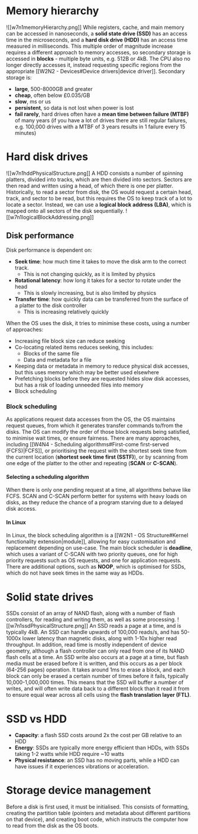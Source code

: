 # Memory hierarchy
![[w7n1memoryHierarchy.png]]
While registers, cache, and main memory can be accessed in nanoseconds, a **solid state drive (SSD)** has an access time in the microseconds, and a **hard disk drive (HDD)** has an access time measured in milliseconds. This multiple order of magnitude increase requires a different approach to memory accesses, so secondary storage is accessed in **blocks** - multiple byte units, e.g. 512B or 4kB. The CPU also no longer directly accesses it, instead requesting specific regions from the appropriate [[W2N2 - Devices#Device drivers|device driver]].
Secondary storage is:
- **large**, 500-8000GB and greater
- **cheap**, often below £0.035/GB
- **slow**, ms or us
- **persistent**, so data is not lost when power is lost
- **fail rarely**, hard drives often have a **mean time between failure (MTBF)** of many years (if you have a lot of drives there are still regular failures, e.g. 100,000 drives with a MTBF of 3 years results in 1 failure every 15 minutes)
# Hard disk drives
![[w7n1hddPhysicalStructure.png]]
A HDD consists a number of spinning platters, divided into tracks, which are then divided into sectors. Sectors are then read and written using a head, of which there is one per platter. Historically, to read a sector from disk, the OS would request a certain head, track, and sector to be read, but this requires the OS to keep track of a lot to locate a sector. Instead, we can use a **logical block address (LBA)**, which is mapped onto all sectors of the disk sequentially.
![[w7n1logicalBlockAddressing.png]]
## Disk performance
Disk performance is dependent on:
- **Seek time**: how much time it takes to move the disk arm to the correct track.
	- This is not changing quickly, as it is limited by physics
- **Rotational latency**: how long it takes for a sector to rotate under the head
	- This is slowly increasing, but is also limited by physics
- **Transfer time**: how quickly data can be transferred from the surface of a platter to the disk controller
	- This is increasing relatively quickly

When the OS uses the disk, it tries to minimise these costs, using a number of approaches:
- Increasing file block size can reduce seeking
- Co-locating related items reduces seeking, this includes:
	- Blocks of the same file
	- Data and metadata for a file
- Keeping data or metadata in memory to reduce physical disk accesses, but this uses memory which may be better used elsewhere
- Prefetching blocks before they are requested hides slow disk accesses, but has a risk of loading unneeded files into memory
- Block scheduling
### Block scheduling
As applications request data accesses from the OS, the OS maintains request queues, from which it generates transfer commands to/from the disks. The OS can modify the order of those block requests being satisfied, to minimise wait times, or ensure fairness. There are many approaches, including [[W4N4 - Scheduling algorithms#First-come first-served (FCFS)|FCFS]], or prioritising the request with the shortest seek time from the current location (**shortest seek time first (SSTF)**), or by scanning from one edge of the platter to the other and repeating (**SCAN** or **C-SCAN**).
#### Selecting a scheduling algorithm
When there is only one pending request at a time, all algorithms behave like FCFS. SCAN and C-SCAN perform better for systems with heavy loads on disks, as they reduce the chance of a program starving due to a delayed disk access.
#### In Linux
In Linux, the block scheduling algorithm is a [[W2N1 - OS Structure#Kernel functionality extension|module]], allowing for easy customisation and replacement depending on use-case. The main block scheduler is **deadline**, which uses a variant of C-SCAN with two priority queues, one for high priority requests such as OS requests, and one for application requests. There are additional options, such as **NOOP**, which is optimised for SSDs, which do not have seek times in the same way as HDDs.
# Solid state drives
SSDs consist of an array of NAND flash, along with a number of flash controllers, for reading and writing them, as well as some processing.
![[w7n1ssdPhysicalStructure.png]]
An SSD reads a page at a time, and is typically 4kB. An SSD can handle upwards of 100,000 reads/s, and has 50-1000x lower latency than magnetic disks, along with 1-10x higher read throughput. In addition, read time is mostly independent of device geometry, although a flash controller can only read from one of its NAND flash cells at a time.
An SSD write also occurs at a page at a time, but flash media must be erased before it is written, and this occurs as a per block (64-256 pages) operation. It takes around 1ms to erase a block, and each block can only be erased a certain number of times before it fails, typically 10,000-1,000,000 times. This means that the SSD will buffer a number of writes, and will often write data back to a different block than it read it from to ensure equal wear across all cells using the **flash translation layer (FTL)**.
# SSD vs HDD
- **Capacity**: a flash SSD costs around 2x the cost per GB relative to an HDD
- **Energy**: SSDs are typically more energy efficient than HDDs, with SSDs taking 1-2 watts while HDD require ~10 watts
- **Physical resistance**: an SSD has no moving parts, while a HDD can have issues if it experiences vibrations or acceleration.
# Storage device management
Before a disk is first used, it must be initialised. This consists of formatting, creating the partition table (pointers and metadata about different partitions on that device), and creating boot code, which instructs the computer how to read from the disk as the OS boots.